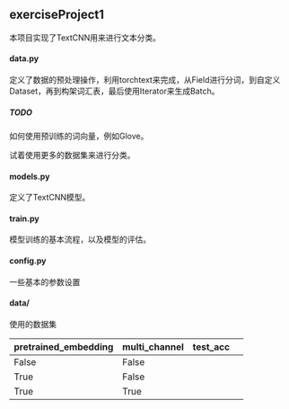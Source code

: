## exerciseProject1

本项目实现了TextCNN用来进行文本分类。

#### data.py

定义了数据的预处理操作，利用torchtext来完成，从Field进行分词，到自定义Dataset，再到构架词汇表，最后使用Iterator来生成Batch。

##### TODO

如何使用预训练的词向量，例如Glove。

试着使用更多的数据集来进行分类。



#### models.py

定义了TextCNN模型。



#### train.py

模型训练的基本流程，以及模型的评估。



#### config.py

一些基本的参数设置



#### data/

使用的数据集



| pretrained_embedding | multi_channel | test_acc |      |
| -------------------- | ------------- | -------- | ---- |
| False                | False         |          |      |
| True                 | False         |          |      |
| True                 | True          |          |      |

